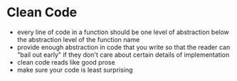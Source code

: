 # Clean Code

- every line of code in a function should be one level of abstraction below the abstraction level of the function name
- provide enough abstraction in code that you write so that the reader can "bail out early" if they don't care about certain details of implementation
- clean code reads like good prose
- make sure your code is least surprising

